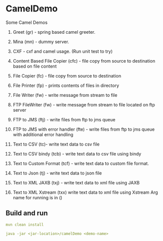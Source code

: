 # CamelDemo
Some Camel Demos

1. Greet (gr) - spring based camel greeter.

2. Mina (mn) - dummy server.

3. CXF - cxf and camel usage. (Run unit test to try)

4. Content Based File Copier (cfc) - file copy from source to destination based on file content

5. File Copier (fc) - file copy from source to destination

6. File Printer (fp) - prints contents of files in directory

7. File Writer (fw) - write message from stream to file

8. FTP FileWriter (fw) - write message from stream to file located on ftp server

9. FTP to JMS (ftj) - write files from ftp to jms queue

10. FTP to JMS with error handler (fte) - write files from ftp to jms queue with additional error handling

11. Text to CSV (tc)- write text data to csv file

12. Text to CSV bindy (tcb) - write text data to csv file using bindy

13. Text to Custom Format (tcf) - write text data to custom file format.

14. Text to Json (tj) - write text data to json file

15. Text to XML JAXB (txj) - write text data to xml file using JAXB

16. Text to XML Xstream (txx) write text data to xml file using Xstream
Arg name for running is in ()


## Build and run
```yaml
mvn clean install 

java -jar <jar-location>/camelDemo <demo-name>
```

